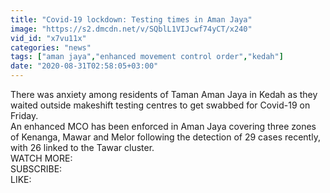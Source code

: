 ```yaml
---
title: "Covid-19 lockdown: Testing times in Aman Jaya"
image: "https://s2.dmcdn.net/v/SQblL1VIJcwf74yCT/x240"
vid_id: "x7vu11x"
categories: "news"
tags: ["aman jaya","enhanced movement control order","kedah"]
date: "2020-08-31T02:58:05+03:00"
---
```

There was anxiety among residents of Taman Aman Jaya in Kedah as they waited outside makeshift testing centres to get swabbed for Covid-19 on Friday.  <br>An enhanced MCO has been enforced in Aman Jaya covering three zones of Kenanga, Mawar and Melor following the detection of 29 cases recently, with 26 linked to the Tawar cluster.  <br>WATCH MORE:   <br>SUBSCRIBE:   <br>LIKE: 
